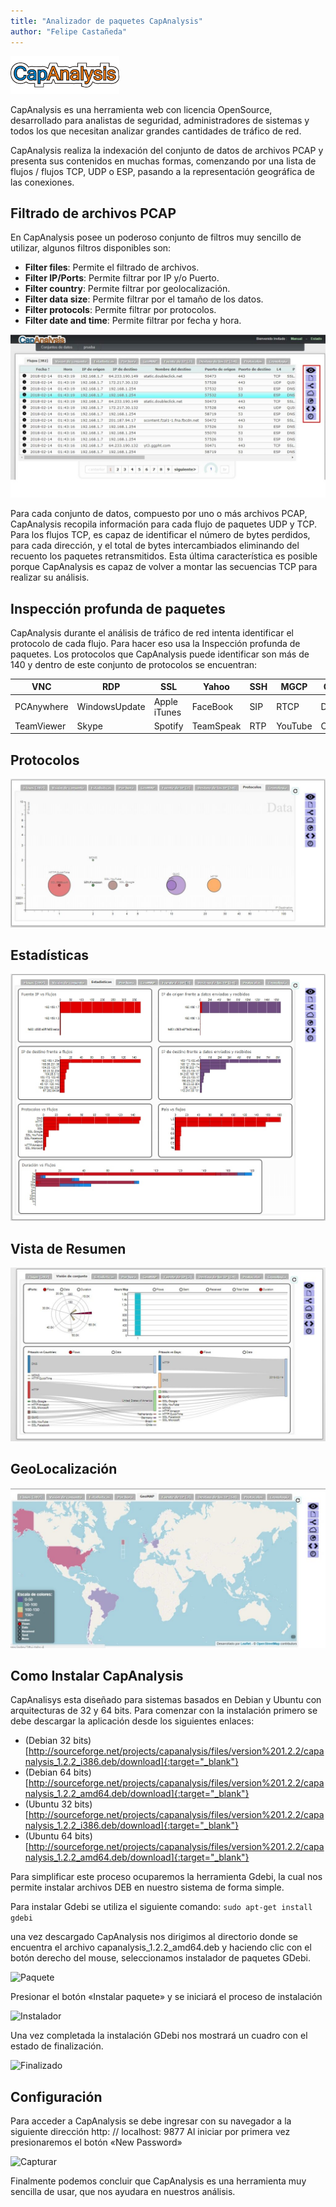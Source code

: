 ```yaml
---
title: "Analizador de paquetes CapAnalysis"
author: "Felipe Castañeda"
---
```


![Capanalysis](/assets/images/capanalysis.png)

CapAnalysis es una herramienta web con licencia OpenSource, desarrollado para analistas de seguridad, administradores de sistemas y todos los que necesitan analizar grandes cantidades de tráfico de red.

CapAnalysis realiza la indexación del conjunto de datos de archivos PCAP y presenta sus contenidos en muchas formas, comenzando por una lista de flujos / flujos TCP, UDP o ESP, pasando a la representación geográfica de las conexiones.

## Filtrado de archivos PCAP

En CapAnalysis posee un poderoso conjunto de filtros muy sencillo de utilizar, algunos filtros disponibles son:

- **Filter files**: Permite el filtrado de archivos.
- **Filter IP/Ports**: Permite filtrar por IP y/o Puerto.
- **Filter country**: Permite filtrar por geolocalización.
- **Filter data size**: Permite filtrar por el tamaño de los datos.
- **Filter protocols**: Permite filtrar por protocolos.
- **Filter date and time**: Permite filtrar por fecha y hora.
	
![Filtrado](/assets/images/filtrado.jpg)

Para cada conjunto de datos, compuesto por uno o más archivos PCAP, CapAnalysis recopila información para cada flujo de paquetes UDP y TCP. Para los flujos TCP, es capaz de identificar el número de bytes perdidos, para cada dirección, y el total de bytes intercambiados eliminando del recuento los paquetes retransmitidos. Esta última característica es posible porque CapAnalysis es capaz de volver a montar las secuencias TCP para realizar su análisis.

## Inspección profunda de paquetes

CapAnalysis durante el análisis de tráfico de red intenta identificar el protocolo de cada flujo. Para hacer eso usa la Inspección profunda de paquetes.
Los protocolos que CapAnalysis puede identificar son más de 140 y dentro de este conjunto de protocolos se encuentran:

| VNC         | RDP           | SSL          | Yahoo       | SSH         | MGCP        | Google      |   IPSEC     |
| ----------- | -----------   | -----------  | ----------- | ----------- | ----------- | ----------- | ----------- |
| PCAnywhere  | WindowsUpdate | Apple iTunes | FaceBook    | SIP         | RTCP        | DropBox     | Twitter     |
| TeamViewer  | Skype         | Spotify      | TeamSpeak   | RTP         | YouTube     | Oracle      | WhatsApp    |

## Protocolos
![Protocolo](/assets/images/protocolo.jpg)

## Estadísticas
![Estadística](/assets/images/estadistica.jpg)

## Vista de Resumen
![Resumen](/assets/images/resumen.jpg)

## GeoLocalización
![Geolocalizacion](/assets/images/geolocalizacion.jpg)

## Como Instalar CapAnalysis

CapAnalisys esta diseñado para sistemas basados en Debian y Ubuntu con arquitecturas de 32 y 64 bits. Para comenzar con la instalación primero se debe descargar la aplicación desde los siguientes enlaces:

- (Debian 32 bits)[http://sourceforge.net/projects/capanalysis/files/version%201.2.2/capanalysis_1.2.2_i386.deb/download]{:target="_blank"}
- (Debian 64 bits)[http://sourceforge.net/projects/capanalysis/files/version%201.2.2/capanalysis_1.2.2_amd64.deb/download]{:target="_blank"}
- (Ubuntu 32 bits)[http://sourceforge.net/projects/capanalysis/files/version%201.2.2/capanalysis_1.2.2_i386.deb/download]{:target="_blank"}
- (Ubuntu 64 bits)[http://sourceforge.net/projects/capanalysis/files/version%201.2.2/capanalysis_1.2.2_amd64.deb/download]{:target="_blank"}
	
Para simplificar este proceso ocuparemos la herramienta Gdebi, la cual nos permite instalar archivos DEB en nuestro sistema de forma simple.

Para instalar Gdebi se utiliza el siguiente comando:
```sudo apt-get install gdebi```

una vez descargado CapAnalysis nos dirigimos al directorio donde se encuentra el archivo capanalysis_1.2.2_amd64.deb y haciendo clic con el botón derecho del mouse, seleccionamos instalador de paquetes GDebi.

![Paquete](/assets/images/paquete.jpg)

Presionar el botón «Instalar paquete» y se iniciará el proceso de instalación

![Instalador](/assets/images/instalador.jpg)

Una vez completada la instalación GDebi nos mostrará un cuadro con el estado de finalización.

![Finalizado](/assets/images/finalizado.jpg)

## Configuración

Para acceder a CapAnalysis se debe ingresar con su navegador a la siguiente dirección http: // localhost: 9877
Al iniciar por primera vez presionaremos el botón «New Password»

![Capturar](/assets/images/capturar.jpg)

Finalmente podemos concluir que CapAnalysis es una herramienta muy sencilla de usar, que nos ayudara en nuestros análisis.